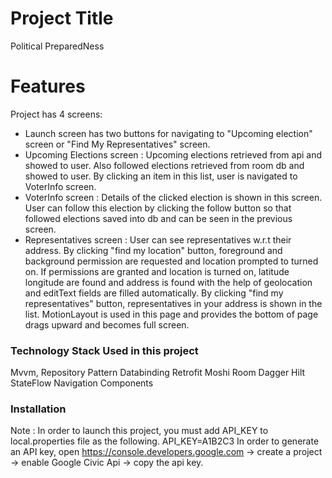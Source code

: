 # Project Title

Political PreparedNess

# Features

Project has 4 screens:
- Launch screen has two buttons for navigating to "Upcoming election" screen or "Find My Representatives" screen.
- Upcoming Elections screen : Upcoming elections retrieved from api and showed to user. Also followed elections retrieved from room db and showed to user. By clicking an item in this list, user is navigated to VoterInfo screen. 
- VoterInfo screen : Details of the clicked election is shown in this screen. User can follow this election by clicking the follow button so that followed elections saved into db and can be seen in the previous screen.
- Representatives screen : User can see representatives w.r.t their address. By clicking "find my location" button, foreground and background permission are requested and location prompted to turned on. If permissions are granted and location is turned on, latitude longitude are found and address is found with the help of geolocation and editText fields are filled automatically. By clicking "find my representatives" button, representatives in your address is shown in the list. MotionLayout is used in this page and provides the bottom of page drags upward and becomes full screen.

### Technology Stack Used in this project

Mvvm, Repository Pattern
Databinding
Retrofit
Moshi
Room
Dagger Hilt
StateFlow
Navigation Components


### Installation

Note : In order to launch this project, you must add API_KEY to local.properties file as the following. API_KEY=A1B2C3 In order to generate an API key, open https://console.developers.google.com -> create a project -> enable Google Civic Api -> copy the api key.
